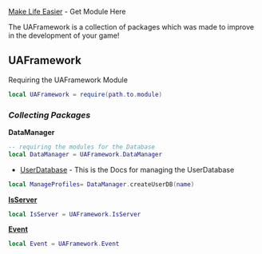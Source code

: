 [Make Life Easier](https://create.roblox.com/marketplace/asset/11651573995/UAFramework) - Get Module Here

The UAFramework is a collection of packages which was made to improve in the development of your game!

## **UAFramework**

Requiring the UAFramework Module

``` lua
local UAFramework = require(path.to.module)
```

### *Collecting Packages*

**DataManager**

``` lua
-- requiring the modules for the Database
local DataManager = UAFramework.DataManager
```

- [UserDatabase](docs/UserDatabase) - This is the Docs for managing the UserDatabase
``` lua
local ManageProfiles= DataManager.createUserDB(name)
```


[**IsServer**](docs/IsServer)
``` lua
local IsServer = UAFramework.IsServer
```

[**Event**](docs/Event)
``` lua
local Event = UAFramework.Event
```